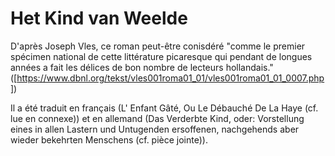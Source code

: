 # Het Kind van Weelde

D'après Joseph Vles, ce roman peut-être conisdéré "comme le premier spécimen national de cette littérature picaresque qui pendant de longues années a fait les délices de bon nombre de lecteurs hollandais."
([https://www.dbnl.org/tekst/vles001roma01_01/vles001roma01_01_0007.php])  

Il a été traduit en français (L' Enfant Gâté, Ou Le Débauché De La Haye (cf. lue en connexe)) et en allemand (Das Verderbte Kind, oder: Vorstellung eines in allen Lastern und Untugenden ersoffenen, nachgehends aber wieder bekehrten Menschens (cf. pièce jointe)).
